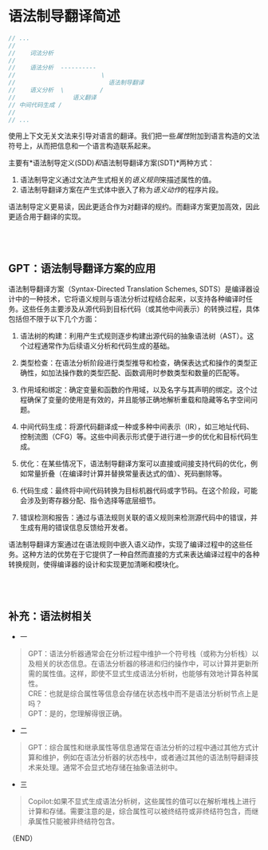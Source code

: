 # 语法制导翻译简述    

```C
// ...  
//
//    词法分析
//
//    语法分析  ----------
//                        \ 
//                          语法制导翻译    
//    语义分析  \          /
//                语义翻译  
// 中间代码生成 /
//
// ...

```

使用上下文无关文法来引导对语言的翻译。我们把一些*属性*附加到语言构造的文法符号上，从而把信息和一个语言构造联系起来。    

主要有*语法制导定义(SDD)*和*语法制导翻译方案(SDT)*两种方式：    
1. 语法制导定义通过文法产生式相关的*语义规则*来描述属性的值。    
2. 语法制导翻译方案在产生式体中嵌入了称为*语义动作*的程序片段。    

语法制导定义更易读，因此更适合作为对翻译的规约。而翻译方案更加高效，因此更适合用于翻译的实现。    


<br />
<br />

## GPT：语法制导翻译方案的应用    

语法制导翻译方案（Syntax-Directed Translation Schemes, SDTS）是编译器设计中的一种技术，它将语义规则与语法分析过程结合起来，以支持各种编译时任务。这些任务主要涉及从源代码到目标代码（或其他中间表示）的转换过程，具体包括但不限于以下几个方面：

1. 语法树的构建：利用产生式规则逐步构建出源代码的抽象语法树（AST）。这个过程通常作为后续语义分析和代码生成的基础。

2. 类型检查：在语法分析阶段进行类型推导和检查，确保表达式和操作的类型正确性，如加法操作数的类型匹配、函数调用时参数类型和数量的匹配等。

3. 作用域和绑定：确定变量和函数的作用域，以及名字与其声明的绑定。这个过程确保了变量的使用是有效的，并且能够正确地解析重载和隐藏等名字空间问题。

4. 中间代码生成：将源代码翻译成一种或多种中间表示（IR），如三地址代码、控制流图（CFG）等。这些中间表示形式便于进行进一步的优化和目标代码生成。

5. 优化：在某些情况下，语法制导翻译方案可以直接或间接支持代码的优化，例如常量折叠（在编译时计算并替换常量表达式的值）、死码删除等。

6. 代码生成：最终将中间代码转换为目标机器代码或字节码。在这个阶段，可能会涉及到寄存器分配、指令选择等底层细节。

7. 错误检测和报告：通过与语法规则关联的语义规则来检测源代码中的错误，并生成有用的错误信息反馈给开发者。

语法制导翻译方案通过在语法规则中嵌入语义动作，实现了编译过程中的这些任务。这种方法的优势在于它提供了一种自然而直接的方式来表达编译过程中的各种转换规则，使得编译器的设计和实现更加清晰和模块化。


<br />
<br />

## 补充：语法树相关      

- 一  

> GPT：语法分析器通常会在分析过程中维护一个符号栈（或称为分析栈）以及相关的状态信息。在语法分析器的移进和归约操作中，可以计算并更新所需的属性值。这样，即使不显式生成语法分析树，也能够有效地计算各种属性。    
> CRE：也就是综合属性等信息会存储在状态栈中而不是语法分析树节点上是吗？    
> GPT：是的，您理解得很正确。    

- 二  

> GPT：综合属性和继承属性等信息通常在语法分析的过程中通过其他方式计算和维护，例如在语法分析器的状态栈中，或者通过其他的语法制导翻译技术来处理。通常不会显式地存储在抽象语法树中。    

- 三  

> Copilot:如果不显式生成语法分析树，这些属性的值可以在解析堆栈上进行计算和存储。需要注意的是，综合属性可以被终结符或非终结符包含，而继承属性只能被非终结符包含。    


（END）  


